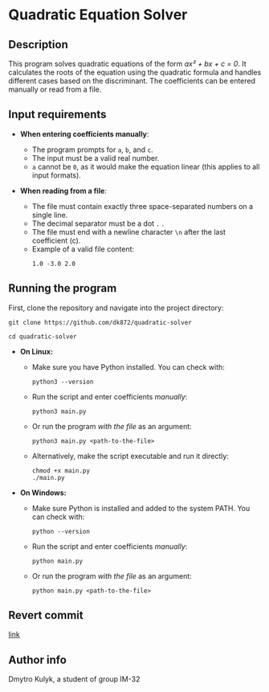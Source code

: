 # Quadratic Equation Solver  

## Description
This program solves quadratic equations of the form *ax² + bx + c = 0*. 
It calculates the roots of the equation using the quadratic formula and handles 
different cases based on the discriminant. The coefficients can be entered manually 
or read from a file.  

## Input requirements
- **When entering coefficients manually**:  
  - The program prompts for `a`, `b`, and `c`.  
  - The input must be a valid real number.  
  - `a` cannot be `0`, as it would make the equation linear (this applies to all input formats).

- **When reading from a file**:  
  - The file must contain exactly three space-separated numbers on a single line.
  - The decimal separator must be a dot `.` . 
  - The file must end with a newline character `\n` after the last coefficient (c).
  - Example of a valid file content:  
    ```
    1.0 -3.0 2.0
    ```

## Running the program
First, clone the repository and navigate into the project directory:
```
git clone https://github.com/dk872/quadratic-solver
```
```
cd quadratic-solver
```

- **On Linux:**
  - Make sure you have Python installed. You can check with:
    ```
    python3 --version
    ```
  - Run the script and enter coefficients *manually*:
    ```
    python3 main.py
    ```
  - Or run the program *with the file* as an argument:
    ```
    python3 main.py <path-to-the-file>
    ```
  - Alternatively, make the script executable and run it directly:
    ```
    chmod +x main.py
    ./main.py
    ```

- **On Windows:**
  - Make sure Python is installed and added to the system PATH. You can check with:
    ```
    python --version
    ```
  - Run the script and enter coefficients *manually*:
    ```
    python main.py
    ```
  - Or run the program *with the file* as an argument:
    ```
    python main.py <path-to-the-file>
    ```

## Revert commit
[link](https://github.com/dk872/quadratic-solver/commit/c17bd9bdf7c6d255f560be94b62588c9fea8fc0a)

## Author info
Dmytro Kulyk, a student of group IM-32
